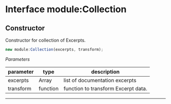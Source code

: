 
# Interface module:Collection


## Constructor
Constructor for collection of Excerpts.

```js
new module:Collection(excerpts, transform);
```

*Parameters*

parameter | type | description
--------- | ---- | -----------
excerpts | Array | list of documentation excerpts
transform | function | function to transform Excerpt data.

---




